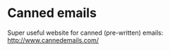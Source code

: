# Canned emails

Super useful website for canned (pre-written) emails: http://www.cannedemails.com/

